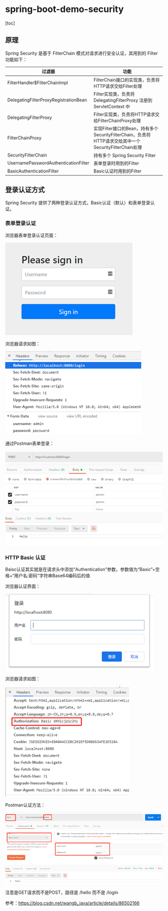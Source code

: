 # spring-boot-demo-security

[toc]

## 原理

Spring Security 是基于 FilterChain 模式对请求进行安全认证，其用到的 Filter 功能如下：

| 过滤器                                | 功能                                                         |
| ------------------------------------- | ------------------------------------------------------------ |
| FilterHandler$FilterChainImpl         | FilterChain接口的实现类，负责将HTTP请求交给Filter处理        |
| DelegatingFilterProxyRegistrationBean | Filter实现类，负责将 DelegatingFilterProxy 注册到 ServletContext 中 |
| DelegatingFilterProxy                 | Filter实现类，负责将HTTP请求交给FilterChainProxy处理         |
| FilterChainProxy                      | 实现Filter接口的Bean，持有多个SecurityFilterChain，负责将HTTP请求交给其中一个SecurityFilterChain处理 |
| SecurityFilterChain                   | 持有多个 Spring Security Filter                              |
| UsernamePasswordAuthenticationFilter  | 表单登录时用到的Filter                                       |
| BasicAuthenticationFilter             | Basic认证时用到的Filter                                      |

## 登录认证方式

Spring Security 提供了两种登录认证方式，Basic认证（默认）和表单登录认证。

### 表单登录认证

浏览器表单登录认证页面：

![image-20200301160507701](README.assets/image-20200301160507701.png)

浏览器请求如图：

![image-20200301170323993](README.assets/image-20200301170323993.png)

通过Postman表单登录：

![image-20200301170037015](README.assets/image-20200301170037015.png)

### HTTP Basic 认证

Baisc认证其实就是在请求头中添加“Authentication”参数，参数值为“Basic”+空格+“用户名:密码”字符串Base64编码后的值

浏览器认证界面：

![image-20200301192820947](README.assets/image-20200301192820947.png)

浏览器请求如图：

![image-20200301192956864](README.assets/image-20200301192956864.png)

Postman认证方法：

![image-20200301171444373](README.assets/image-20200301171444373.png)

注意是GET请求而不是POST，路径是 /hello 而不是 /login

参考：https://blog.csdn.net/wangb_java/article/details/86502166

